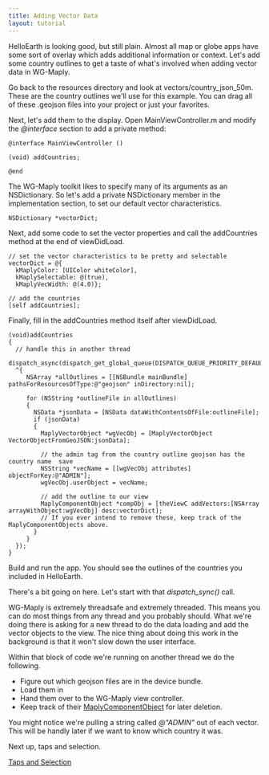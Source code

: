 ```yaml
---
title: Adding Vector Data
layout: tutorial
---
```


HelloEarth is looking good, but still plain. Almost all map or globe apps have some sort of overlay which adds additional information or context. Let's add some country outlines to get a taste of what's involved when adding vector data in WG­-Maply.

Go back to the resources directory and look at vectors/country_json_50m. These are the country outlines we'll use for this example. You can drag all of these .geojson files into your project or just your favorites.

Next, let's add them to the display. Open MainViewController.m and modify the _@interface_ section to add a private method:

~~~objc
@interface MainViewController ()

(void) addCountries;

@end
~~~

The WG-Maply toolkit likes to specify many of its arguments as an NSDictionary.  So let's add a private NSDictionary member in the implementation section, to set our default vector characteristics.

~~~objc
NSDictionary *vectorDict;
~~~

Next, add some code to set the vector properties and call the addCountries method at the end of viewDidLoad.

~~~objc
// set the vector characteristics to be pretty and selectable
vectorDict = @{
  kMaplyColor: [UIColor whiteColor], 
  kMaplySelectable: @(true), 
  kMaplyVecWidth: @(4.0)};

// add the countries
[self addCountries];
~~~

Finally, fill in the addCountries method itself after viewDidLoad.

~~~objc
­(void)addCountries
{
  // handle this in another thread
  dispatch_async(dispatch_get_global_queue(DISPATCH_QUEUE_PRIORITY_DEFAULT,0),
  ^{
     NSArray *allOutlines = [[NSBundle mainBundle] pathsForResourcesOfType:@"geojson" inDirectory:nil];

     for (NSString *outlineFile in allOutlines)
     {
       NSData *jsonData = [NSData dataWithContentsOfFile:outlineFile];
       if (jsonData)
       {
         MaplyVectorObject *wgVecObj = [MaplyVectorObject VectorObjectFromGeoJSON:jsonData];

         // the admin tag from the country outline geojson has the country name ­ save
         NSString *vecName = [[wgVecObj attributes] objectForKey:@"ADMIN"];
         wgVecObj.userObject = vecName;

         // add the outline to our view
         MaplyComponentObject *compObj = [theViewC addVectors:[NSArray arrayWithObject:wgVecObj] desc:vectorDict];
         // If you ever intend to remove these, keep track of the MaplyComponentObjects above.
       }
     }
  });
}
~~~

Build and run the app. You should see the outlines of the countries you included in HelloEarth.

There's a bit going on here.  Let's start with that _dispatch_sync()_ call.

WG-Maply is extremely threadsafe and extremely threaded.  This means you can do most things from any thread and you probably should.  What we're doing there is asking for a new thread to do the data loading and add the vector objects to the view.  The nice thing about doing this work in the background is that it won't slow down the user interface.

Within that block of code we're running on another thread we do the following.

- Figure out which geojson files are in the device bundle.
- Load them in
- Hand them over to the WG-Maply view controller.
- Keep track of their [MaplyComponentObject](http://mousebird.github.io/WhirlyGlobe/documentation/2_3/Classes/MaplyComponentObject.html) for later deletion.

You might notice we're pulling a string called _@"ADMIN"_ out of each vector.  This will be handly later if we want to know which country it was.

Next up, taps and selection.

[Taps and Selection](taps_and_selection.html)


